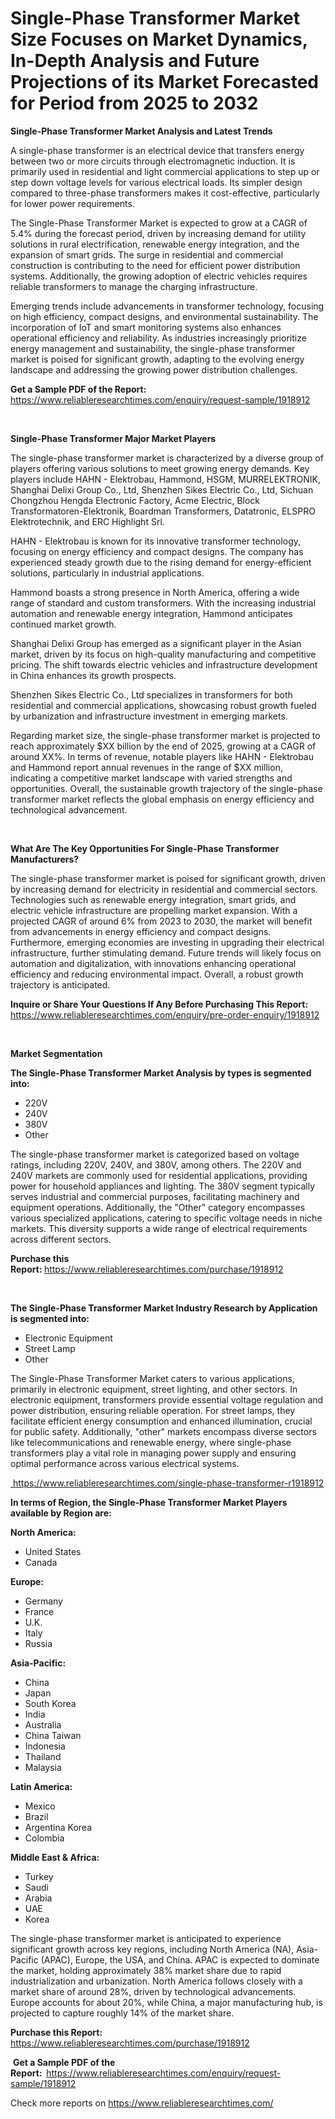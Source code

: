 <p><h1>Single-Phase Transformer Market Size Focuses on Market Dynamics, In-Depth Analysis and Future Projections of its Market Forecasted for Period from 2025 to 2032</h1></p><p><strong>Single-Phase Transformer Market Analysis and Latest Trends</strong></p>
<p><p>A single-phase transformer is an electrical device that transfers energy between two or more circuits through electromagnetic induction. It is primarily used in residential and light commercial applications to step up or step down voltage levels for various electrical loads. Its simpler design compared to three-phase transformers makes it cost-effective, particularly for lower power requirements.</p><p>The Single-Phase Transformer Market is expected to grow at a CAGR of 5.4% during the forecast period, driven by increasing demand for utility solutions in rural electrification, renewable energy integration, and the expansion of smart grids. The surge in residential and commercial construction is contributing to the need for efficient power distribution systems. Additionally, the growing adoption of electric vehicles requires reliable transformers to manage the charging infrastructure.</p><p>Emerging trends include advancements in transformer technology, focusing on high efficiency, compact designs, and environmental sustainability. The incorporation of IoT and smart monitoring systems also enhances operational efficiency and reliability. As industries increasingly prioritize energy management and sustainability, the single-phase transformer market is poised for significant growth, adapting to the evolving energy landscape and addressing the growing power distribution challenges.</p></p>
<p><strong>Get a Sample PDF of the Report:&nbsp;</strong> <a href="https://www.reliableresearchtimes.com/enquiry/request-sample/1918912?utm_campaign=3214&utm_medium=2&utm_source=Github&utm_content=ia&utm_term=28032025&utm_id=single-phase-transformer">https://www.reliableresearchtimes.com/enquiry/request-sample/1918912</a></p>
<p>&nbsp;</p>
<p><strong>Single-Phase Transformer Major Market Players</strong></p>
<p><p>The single-phase transformer market is characterized by a diverse group of players offering various solutions to meet growing energy demands. Key players include HAHN - Elektrobau, Hammond, HSGM, MURRELEKTRONIK, Shanghai Delixi Group Co., Ltd, Shenzhen Sikes Electric Co., Ltd, Sichuan Chongzhou Hengda Electronic Factory, Acme Electric, Block Transformatoren-Elektronik, Boardman Transformers, Datatronic, ELSPRO Elektrotechnik, and ERC Highlight Srl. </p><p>HAHN - Elektrobau is known for its innovative transformer technology, focusing on energy efficiency and compact designs. The company has experienced steady growth due to the rising demand for energy-efficient solutions, particularly in industrial applications. </p><p>Hammond boasts a strong presence in North America, offering a wide range of standard and custom transformers. With the increasing industrial automation and renewable energy integration, Hammond anticipates continued market growth.</p><p>Shanghai Delixi Group has emerged as a significant player in the Asian market, driven by its focus on high-quality manufacturing and competitive pricing. The shift towards electric vehicles and infrastructure development in China enhances its growth prospects. </p><p>Shenzhen Sikes Electric Co., Ltd specializes in transformers for both residential and commercial applications, showcasing robust growth fueled by urbanization and infrastructure investment in emerging markets.</p><p>Regarding market size, the single-phase transformer market is projected to reach approximately $XX billion by the end of 2025, growing at a CAGR of around XX%. In terms of revenue, notable players like HAHN - Elektrobau and Hammond report annual revenues in the range of $XX million, indicating a competitive market landscape with varied strengths and opportunities. Overall, the sustainable growth trajectory of the single-phase transformer market reflects the global emphasis on energy efficiency and technological advancement.</p></p>
<p>&nbsp;</p>
<p><strong>What Are The Key Opportunities For Single-Phase Transformer Manufacturers?</strong></p>
<p><p>The single-phase transformer market is poised for significant growth, driven by increasing demand for electricity in residential and commercial sectors. Technologies such as renewable energy integration, smart grids, and electric vehicle infrastructure are propelling market expansion. With a projected CAGR of around 6% from 2023 to 2030, the market will benefit from advancements in energy efficiency and compact designs. Furthermore, emerging economies are investing in upgrading their electrical infrastructure, further stimulating demand. Future trends will likely focus on automation and digitalization, with innovations enhancing operational efficiency and reducing environmental impact. Overall, a robust growth trajectory is anticipated.</p></p>
<p><strong>Inquire or Share Your Questions If Any Before Purchasing This Report:</strong> <a href="https://www.reliableresearchtimes.com/enquiry/pre-order-enquiry/1918912?utm_campaign=3214&utm_medium=2&utm_source=Github&utm_content=ia&utm_term=28032025&utm_id=single-phase-transformer">https://www.reliableresearchtimes.com/enquiry/pre-order-enquiry/1918912</a></p>
<p>&nbsp;</p>
<p><strong>Market Segmentation</strong></p>
<p><strong>The Single-Phase Transformer Market Analysis by types is segmented into:</strong></p>
<p><ul><li>220V</li><li>240V</li><li>380V</li><li>Other</li></ul></p>
<p><p>The single-phase transformer market is categorized based on voltage ratings, including 220V, 240V, and 380V, among others. The 220V and 240V markets are commonly used for residential applications, providing power for household appliances and lighting. The 380V segment typically serves industrial and commercial purposes, facilitating machinery and equipment operations. Additionally, the "Other" category encompasses various specialized applications, catering to specific voltage needs in niche markets. This diversity supports a wide range of electrical requirements across different sectors.</p></p>
<p><strong>Purchase this Report:&nbsp;</strong><a href="https://www.reliableresearchtimes.com/purchase/1918912?utm_campaign=3214&utm_medium=2&utm_source=Github&utm_content=ia&utm_term=28032025&utm_id=single-phase-transformer">https://www.reliableresearchtimes.com/purchase/1918912</a></p>
<p>&nbsp;</p>
<p><strong>The Single-Phase Transformer Market Industry Research by Application is segmented into:</strong></p>
<p><ul><li>Electronic Equipment</li><li>Street Lamp</li><li>Other</li></ul></p>
<p><p>The Single-Phase Transformer Market caters to various applications, primarily in electronic equipment, street lighting, and other sectors. In electronic equipment, transformers provide essential voltage regulation and power distribution, ensuring reliable operation. For street lamps, they facilitate efficient energy consumption and enhanced illumination, crucial for public safety. Additionally, "other" markets encompass diverse sectors like telecommunications and renewable energy, where single-phase transformers play a vital role in managing power supply and ensuring optimal performance across various electrical systems.</p></p>
<p><a href="https://www.reliableresearchtimes.com/single-phase-transformer-r1918912?utm_campaign=3214&utm_medium=2&utm_source=Github&utm_content=ia&utm_term=28032025&utm_id=single-phase-transformer">&nbsp;https://www.reliableresearchtimes.com/single-phase-transformer-r1918912</a></p>
<p><strong>In terms of Region, the Single-Phase Transformer Market Players available by Region are:</strong></p>
<p>
    <p> <strong> North America: </strong>
        <ul>
            <li>United States</li>
            <li>Canada</li>
        </ul>
        </p> 
    <p> <strong> Europe: </strong>
        <ul>
            <li>Germany</li>
            <li>France</li>
            <li>U.K.</li>
            <li>Italy</li>
            <li>Russia</li>
        </ul>
        </p> 
    <p> <strong> Asia-Pacific: </strong>
        <ul>
            <li>China</li>
            <li>Japan</li>
            <li>South Korea</li>
            <li>India</li>
            <li>Australia</li>
            <li>China Taiwan</li>
            <li>Indonesia</li>
            <li>Thailand</li>
            <li>Malaysia</li>
        </ul>
        </p> 
    <p> <strong> Latin America: </strong>
        <ul>
            <li>Mexico</li>
            <li>Brazil</li>
            <li>Argentina Korea</li>
            <li>Colombia</li>
        </ul>
        </p> 
    <p> <strong> Middle East & Africa: </strong>
        <ul>
            <li>Turkey</li>
            <li>Saudi</li>
            <li>Arabia</li>
            <li>UAE</li>
            <li>Korea</li>
        </ul>
    </p>
    </p>
<p><p>The single-phase transformer market is anticipated to experience significant growth across key regions, including North America (NA), Asia-Pacific (APAC), Europe, the USA, and China. APAC is expected to dominate the market, holding approximately 38% market share due to rapid industrialization and urbanization. North America follows closely with a market share of around 28%, driven by technological advancements. Europe accounts for about 20%, while China, a major manufacturing hub, is projected to capture roughly 14% of the market share.</p></p>
<p><strong>Purchase this Report: </strong><a href="https://www.reliableresearchtimes.com/purchase/1918912?utm_campaign=3214&utm_medium=2&utm_source=Github&utm_content=ia&utm_term=28032025&utm_id=single-phase-transformer">https://www.reliableresearchtimes.com/purchase/1918912</a></p>
<p>&nbsp;<strong>Get a Sample PDF of the Report:&nbsp;&nbsp;</strong><a href="https://www.reliableresearchtimes.com/enquiry/request-sample/1918912?utm_campaign=3214&utm_medium=2&utm_source=Github&utm_content=ia&utm_term=28032025&utm_id=single-phase-transformer">https://www.reliableresearchtimes.com/enquiry/request-sample/1918912</a></p>
<p><strong></strong></p>
<p>Check more reports on <a href="https://www.reliableresearchtimes.com/?utm_campaign=3214&utm_medium=2&utm_source=Github&utm_content=ia&utm_term=28032025&utm_id=single-phase-transformer">https://www.reliableresearchtimes.com/</a></p>